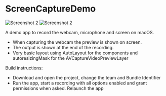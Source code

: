 #  ScreenCaptureDemo

![Screenshot 2](https://i.postimg.cc/8kxKPRJQ/screencapturedemo-screenshot1.jpg)
![Screenshot 2](https://i.postimg.cc/59XKV7tS/screencapturedemo-screenshot2.jpg)


A demo app to record the webcam, microphone and screen on macOS.  
- When capturing the webcam the preview is shown on screen.  
- The output is shown at the end of the recording.
- Very basic layout using AutoLayout for the components and autoresizingMask for the AVCaptureVideoPreviewLayer

Build instructions:

- Download and open the project, change the team and Bundle Identifier
- Run the app, start a recording with all options enabled and grant permissions when asked. Relaunch the app
